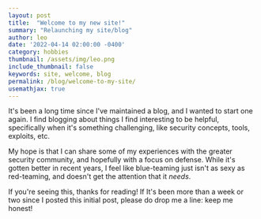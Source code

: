 ```yaml
---
layout: post
title:  "Welcome to my new site!"
summary: "Relaunching my site/blog"
author: leo
date: '2022-04-14 02:00:00 -0400'
category: hobbies
thumbnail: /assets/img/leo.png
include_thumbnail: false
keywords: site, welcome, blog
permalink: /blog/welcome-to-my-site/
usemathjax: true
---
```



It's been a long time since I've maintained a blog, and I wanted to start one again.  I find blogging about things I find interesting to be helpful, specifically when it's something challenging, like security concepts, tools, exploits, etc. 

My hope is that I can share some of my experiences with the greater security community, and hopefully with a focus on defense.  While it's gotten better in recent years, I feel like blue-teaming just isn't as sexy as red-teaming, and doesn't get the attention that it _needs_.

If you're seeing this, thanks for reading!  If It's been more than a week or two since I posted this initial post, please do drop me a line: keep me honest!
